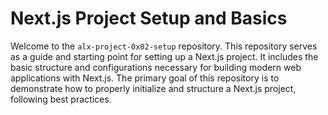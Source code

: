 # Next.js Project Setup and Basics

Welcome to the `alx-project-0x02-setup` repository. This repository serves as a guide and starting point for setting up a Next.js project. It includes the basic structure and configurations necessary for building modern web applications with Next.js.
The primary goal of this repository is to demonstrate how to properly initialize and structure a Next.js project, following best practices.
